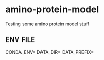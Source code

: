 # amino-protein-model
Testing some amino protein model stuff

## ENV FILE
CONDA_ENV=
DATA_DIR=
DATA_PREFIX=
